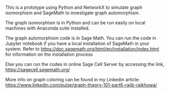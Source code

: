 
This is a prototype using Python and NetworkX to simulate graph isomorphism and SageMath to investigate graph automorphism.

The graph isomorphism is in Python and can be run easily on local machines with Anaconda suite installed.

The graph automorphism code is in Sage Math. You can run the code in Jupyter notebook if you have a local installation of SageMath in your system. Refer to https://doc.sagemath.org/html/en/installation/index.html for information on the installation process

Else you can run the codes in online Sage Cell Server by accessing the link, https://sagecell.sagemath.org/

More info on graph coloring can be found in my Linkedin article:
https://www.linkedin.com/pulse/graph-theory-101-part6-rajib-rajkhowa/

